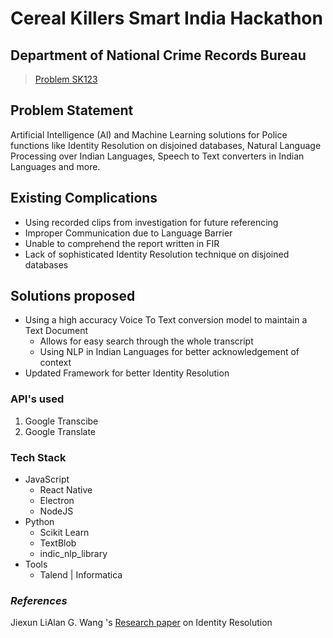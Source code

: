 # Cereal Killers Smart India Hackathon
 ## Department of National Crime Records Bureau 
 > [Problem SK123](https://www.sih.gov.in/sih2020PS/Ng==/U29mdHdhcmU=/TkFUSU9OQUwgQ1JJTUUgUkVDT1JEUyBCVVJFQVU=/QWxs)
	
## Problem Statement 
 Artificial Intelligence (Al) and Machine Learning solutions for Police functions like Identity Resolution on disjoined databases, Natural Language Processing over Indian Languages, Speech to Text converters in Indian Languages and more.
  
## Existing Complications 
- Using recorded clips from investigation for future referencing
- Improper Communication due to Language Barrier
- Unable to comprehend the report written in FIR
- Lack of sophisticated Identity Resolution technique on disjoined databases
 ## Solutions proposed
 - Using a high accuracy Voice To Text conversion model to maintain a Text Document
 	- Allows for easy search through the whole transcript
 	- Using NLP in Indian Languages for better acknowledgement of context
 - Updated Framework for better Identity Resolution 
 
 ### API's used
 1. Google Transcibe
 2. Google Translate
 
 ### Tech Stack
 - JavaScript
 	- React Native
 	- Electron
 	- NodeJS
 - Python
 	- Scikit Learn
	- TextBlob
	- indic_nlp_library
 - Tools
 	- Talend | Informatica
 
 ### *References*
 Jiexun LiAlan G. Wang 's [Research paper](https://link.springer.com/article/10.1186/s13388-015-0021-0) on Identity Resolution
